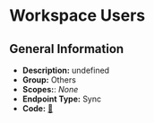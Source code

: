 # Workspace Users

## General Information

- **Description:** undefined
- **Group:** Others
- **Scopes:**: _None_
- **Endpoint Type:** Sync
- **Code:** [🔗](https://github.com/NangoHQ/integration-templates/tree/main/integrations/google/syncs/workspace-users.ts)
